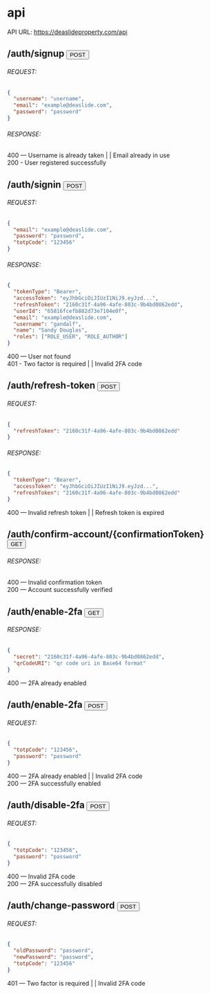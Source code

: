 # api
API URL: https://deaslideproperty.com/api

## /auth/signup <button>POST</button>
###### REQUEST:
```json
{
  "username": "username",
  "email": "example@deaslide.com",
  "password": "password"
}
```
###### RESPONSE:
400 — Username is already taken  | |  Email already in use <br />
200 - User registered successfully

## /auth/signin <button>POST</button>
###### REQUEST:
```json
{
  "email": "example@deaslide.com",
  "password": "password",
  "totpCode": "123456"
}
```
###### RESPONSE:
```json
{
  "tokenType": "Bearer",
  "accessToken": "eyJhbGciOiJIUzI1NiJ9.eyJzd...",
  "refreshToken": "2160c31f-4a96-4afe-803c-9b4bd0862edd",
  "userId": "65816fcefb882d73e7104e0f",
  "email": "example@deaslide.com",
  "username": "gandalf",
  "name": "Sandy Douglas",
  "roles": ["ROLE_USER", "ROLE_AUTHOR"]
}
```
400 — User not found <br />
401 - Two factor is required  | |  Invalid 2FA code

## /auth/refresh-token <button>POST</button>
###### REQUEST:
```json
{
  "refreshToken": "2160c31f-4a96-4afe-803c-9b4bd0862edd"
}
```
###### RESPONSE:
```json
{
  "tokenType": "Bearer",
  "accessToken": "eyJhbGciOiJIUzI1NiJ9.eyJzd...",
  "refreshToken": "2160c31f-4a96-4afe-803c-9b4bd0862edd"
}
```
400 — Invalid refresh token  | |  Refresh token is expired <br />
## /auth/confirm-account/{confirmationToken} <button>GET</button>
###### RESPONSE:
400 — Invalid confirmation token <br />
200 — Account successfully verified

## /auth/enable-2fa <button>GET</button>

###### RESPONSE:
```json
{
  "secret": "2160c31f-4a96-4afe-803c-9b4bd0862edd",
  "qrCodeURI": "qr code uri in Base64 format"
}
```
400 — 2FA already enabled
## /auth/enable-2fa <button>POST</button>
###### REQUEST:
```json
{
  "totpCode": "123456",
  "password": "password"
}
```
400 — 2FA already enabled  | |  Invalid 2FA code <br />
200 — 2FA successfully enabled

## /auth/disable-2fa <button>POST</button>
###### REQUEST:
```json
{
  "totpCode": "123456",
  "password": "password"
}
```
400 — Invalid 2FA code <br />
200 — 2FA successfully disabled

## /auth/change-password <button>POST</button>
###### REQUEST:
```json
{
  "oldPassword": "password",
  "newPassword": "password",
  "totpCode": "123456"
}
```
401 — Two factor is required  | |  Invalid 2FA code <br />